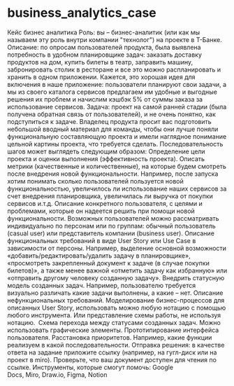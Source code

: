 # business_analytics_case
Кейс бизнес аналитика
Роль: вы – бизнес-аналитик (или как мы называем эту роль внутри компании "технолог") на проекте в Т-Банке.
Описание: по опросам пользователей продукта, была выявлена потребность в удобном планировщике задач: заказать доставку продуктов на дом, купить билеты в театр, заправить машину, забронировать столик в ресторане и все это можно распланировать и хранить в одном приложении. Кажется, это хорошая идея для включения в наше приложение: пользователи планируют свои задачи, а мы из своего каталога сервисов предлагаем им удобные и выгодные решения их проблем и начислим кэшбэк 5% от суммы заказа за использование сервисов.
Задача: проект на самой ранней стадии (была получена обратная связь от пользователей), и не очень понятно, как подступиться к задаче. Владелец продукта просит вас подготовить небольшой вводный материал для команды, чтобы они лучше поняли функциональную составляющую проекта и имели наглядное понимание цельной картины проекта, что требуется сделать.
Последовательность шагов может выглядеть следующим образом:
Определение цели проекта и оценки выполнения (эффективность проекта). Описать метрики (качественные и количественные), на которые будем смотреть после внедрения новой функциональности. Например, после запуска хотим понимать сколько пользователей пользуется новой функциональностью, увеличилось ли использование наших сервисов за счет внедрения планировщика, увеличилась ли выручка от покупки сервисов и.т.д.
Описание конкретного пользователя, с целями и проблемами, которые он надеется решить при помощи новой функциональности. Возможных пользователей можно рассматривать индивидуально по персонам или по группам: обычный пользователь (casual user) или представитель компании (business user).
Описание функциональных требований в виде User Story или Use Case в зависимости от персоны. Например, выделение основной возможности «добавить/редактировать/удалить задачу в планировщике», «просмотреть закрепленный документ к задаче (в случае покупки билетов)», а также менее важной «отметить задачу как избранную» или «отправить другому человеку созданную задачу». Внедрить статусную модель созданных задач. Например, пользователю требуется визуально различать какие задачи выполнены, а какие – нет.
Описание нефункциональных требований.
Моделирование бизнес-процессов для описанных User Story, использовать можно любую нотацию с помощью любого инструмента. Или представление схемы работы, не используя нотацию. 
Схема перехода между статусами созданных задач. Можно использовать графические элементы.
Прототипирование интерфейса пользователя.
Расстановка приоритетов. Например, какие функции реализуем в какой последовательности.
Отправка решения: в качестве ответа на задание приложите ссылку (например, на гугл-диск или на проект в miro). Проверьте, что ваш документ доступен для чтения по ссылке.
Инструменты, которые смогут помочь: Google Docs, Miro, Draw.io, Figma, Notion
